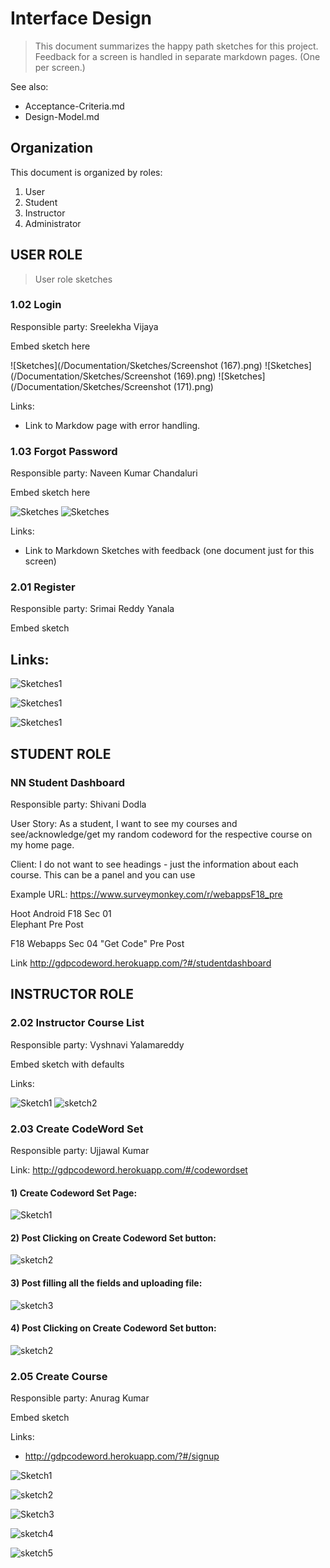# Interface Design

> This document summarizes the happy path sketches for this project. Feedback for a screen is handled in separate markdown pages. (One per screen.)

See also:

- Acceptance-Criteria.md
- Design-Model.md


## Organization

This document is organized by roles:

1. User
2. Student
3. Instructor
4. Administrator

## USER ROLE

> User role sketches

### 1.02 Login

Responsible party: Sreelekha Vijaya

Embed sketch here

![Sketches](/Documentation/Sketches/Screenshot (167).png)
![Sketches](/Documentation/Sketches/Screenshot (169).png)
![Sketches](/Documentation/Sketches/Screenshot (171).png)

Links:
- Link to Markdow page with error handling.


### 1.03 Forgot Password

Responsible party: Naveen Kumar Chandaluri

Embed sketch here

![Sketches](/Documentation/Sketches/Forget1.png)
![Sketches](/Documentation/Sketches/Forget2.png)

Links:
- Link to Markdown Sketches with feedback (one document just for this screen)


### 2.01 Register

Responsible party: Srimai Reddy Yanala

Embed sketch

Links:
- 
![Sketches1](/Documentation/Sketches/Register.PNG)

![Sketches1](/Documentation/Sketches/Register2.PNG)

![Sketches1](/Documentation/Sketches/Register3.PNG)


## STUDENT ROLE


### NN Student Dashboard 

Responsible party: Shivani Dodla

User Story: As a student, I want to see my courses and see/acknowledge/get my random codeword for the respective course on my home page.

Client: I do not want to see headings - just the information about each course. This can be a panel and you can use <Link to Presurvey>

Example URL: <https://www.surveymonkey.com/r/webappsF18_pre>

Hoot Android F18 Sec 01  
Elephant
Pre
Post

F18 Webapps Sec 04
"Get Code"
Pre
Post

Link <http://gdpcodeword.herokuapp.com/?#/studentdashboard>


## INSTRUCTOR ROLE

### 2.02 Instructor Course List

Responsible party: Vyshnavi Yalamareddy

Embed sketch with defaults

Links:


![Sketch1](/Documentation/Sketches/Instructorcourselist1.PNG)
![sketch2](/Documentation/Sketches/Instructorcourselist2.PNG)

### 2.03 Create CodeWord Set

Responsible party: Ujjawal Kumar

Link: <http://gdpcodeword.herokuapp.com/#/codewordset>

#### 1) Create Codeword Set Page:

![Sketch1](/Documentation/Sketches/CodewordSetDashboard.PNG)

#### 2) Post Clicking on Create Codeword Set button:

![sketch2](/Documentation/Sketches/CreateCodeWordSet1.PNG)

#### 3) Post filling all the fields and uploading file:

![sketch3](/Documentation/Sketches/CreateCodeWordSet2.PNG)

#### 4) Post Clicking on Create Codeword Set button:

![sketch2](/Documentation/Sketches/CodeWordSetAdded.PNG)

### 2.05 Create Course

Responsible party: Anurag Kumar

Embed sketch

Links:
- <http://gdpcodeword.herokuapp.com/?#/signup>


![ Sketch1 ](/Documentation/Sketches/Addcourse1.png)

![ sketch2 ](/Documentation/Sketches/Addcourse2.png)

![ Sketch3 ](/Documentation/Sketches/Addcourse3.png)

![ sketch4 ](/Documentation/Sketches/Addcourse4.png)

![ sketch5 ](/Documentation/Sketches/Addcourse5.png)
